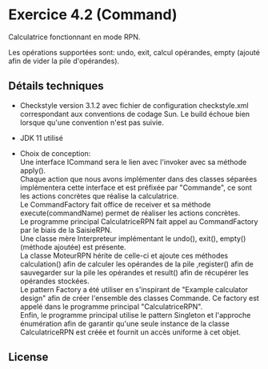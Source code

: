 # Exercice 4.2 (Command)

Calculatrice fonctionnant en mode RPN.

Les opérations supportées sont: undo, exit, calcul opérandes, empty (ajouté afin de vider la pile d'opérandes).

## Détails techniques
- Checkstyle version 3.1.2 avec fichier de configuration checkstyle.xml correspondant aux conventions de codage Sun. Le build échoue bien lorsque qu'une convention n'est pas suivie.

- JDK 11 utilisé

- Choix de conception: </br>
Une interface ICommand sera le lien avec l'invoker avec sa méthode apply(). </br>
Chaque action que nous avons implémenter dans des classes séparées implémentera cette interface et est préfixée par "Commande", ce sont les actions concrètes que réalise la calculatrice.</br>
Le CommandFactory fait office de receiver et sa méthode execute(commandName) permet de réaliser les actions concrètes.</br>
 Le programme principal CalculatriceRPN fait appel au CommandFactory par le biais de la SaisieRPN. </br>
Une classe mère Interpreteur implémentant le undo(), exit(), empty()  (méthode ajoutée) est présente. </br>
La classe MoteurRPN hérite de celle-ci et ajoute ces méthodes calculation() afin de calculer les opérandes de la pile ,register() afin de sauvegarder sur la pile les opérandes et result() afin de récupérer les opérandes stockées. </br>
Le pattern Factory a été utiliser en s'inspirant de "Example calculator design" afin de créer l'ensemble des classes Commande. Ce factory est appelé dans le programme principal "CalculatriceRPN". </br>
Enfin, le programme principal utilise le pattern Singleton et l'approche énumération afin de garantir qu'une seule instance de la classe CalculatriceRPN est créée et fournit un accès uniforme à cet objet.




## License
